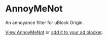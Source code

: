 # AnnoyMeNot
An annoyance filter for uBlock Origin.

[View AnnoyMeNot](https://raw.githubusercontent.com/NaeemBolchhi/AnnoyMeNot/main/annoymenot.txt) or [add it to your ad blocker](https://subscribe.adblockplus.org/?location=https://raw.githubusercontent.com/NaeemBolchhi/AnnoyMeNot/main/annoymenot.txt&title=AnnoyMeNot).
